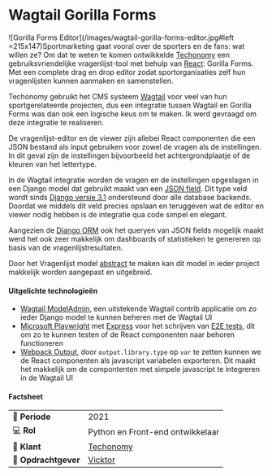 # Wagtail Gorilla Forms

![Gorilla Forms Editor](/images/wagtail-gorilla-forms-editor.jpg#left =215x147)Sportmarketing gaat vooral over de sporters en de fans: wat willen ze? Om dat te weten te komen ontwikkelde [Techonomy](https://www.techonomy.nl) een gebruiksvriendelijke vragenlijst-tool met behulp van [React](https://reactjs.org/): Gorilla Forms. Met een complete drag en drop editor zodat sportorganisaties zelf hun vragenlijsten kunnen aanmaken en samenstellen.

Techonomy gebruikt het CMS systeem [Wagtail](https://wagtail.io/) voor veel van hun sportgerelateerde projecten, dus een integratie tussen Wagtail en Gorilla Forms was dan ook een logische keus om te maken. Ik werd gevraagd om deze integratie te realiseren.

De vragenlijst-editor en de viewer zijn allebei React componenten die een JSON bestand als input gebruiken voor zowel de vragen als de instellingen. In dit geval zijn de instellingen bijvoorbeeld het achtergrondplaatje of de kleuren van het lettertype.

In de Wagtail integratie worden de vragen en de instellingen opgeslagen in een Django model dat gebruikt maakt van een [JSON field](https://docs.djangoproject.com/en/3.2/ref/models/fields/#jsonfield). Dit type veld wordt sinds [Django versie 3.1](https://docs.djangoproject.com/en/3.2/releases/3.1/#jsonfield-for-all-supported-database-backends) ondersteund door alle database backends. Doordat we middels dit veld precies opslaan en teruggeven wat de editor en viewer nodig hebben is de integratie qua code simpel en elegant.

Aangezien de [Django ORM](https://docs.djangoproject.com/en/3.2/topics/db/queries/) ook het queryen van JSON fields mogelijk maakt werd het ook zeer makkelijk om dashboards of statistieken te genereren op basis van de vragenlijstresultaten.

Door het Vragenlijst model [abstract](https://docs.djangoproject.com/en/3.2/topics/db/models/#abstract-base-classes) te maken kan dit model in ieder project makkelijk worden aangepast en uitgebreid.

#### Uitgelichte technologieën
- [Wagtail ModelAdmin](https://docs.wagtail.io/en/stable/reference/contrib/modeladmin/index.html), een uitstekende  Wagtail contrib applicatie om zo ieder Django model te kunnen beheren met de Wagtail UI
- [Microsoft Playwright](https://playwright.dev/) met [Express](https://expressjs.com/) voor het schrijven van [E2E tests](https://github.com/maerteijn/maerteijn.nl/tree/master/tests/e2e), dit om zo te kunnen testen of de React componenten naar behoren functioneren
- [Webpack Output](https://webpack.js.org/configuration/output/#outputlibrarytype), door `output.library.type` op `var` te zetten kunnen we de React componenten als javascript variabelen exporteren. Dit maakt het makkelijk om de compontenten met simpele javascript te integreren in de Wagtail UI


#### Factsheet
|                            |                                        |
| -------------------------- | ---------------------------------------|
| :calendar: **Periode**     | 2021                                   |
| :computer: **Rol**         | Python en Front-end ontwikkelaar       |
| :man: **Klant**            | [Techonomy](https://www.techonomy.nl)  |
| :office: **Opdrachtgever** | [Vicktor](https://www.vicktor.nl)      |

